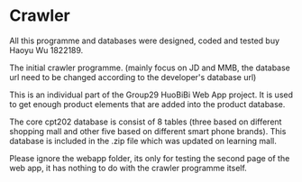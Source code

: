 # Crawler
All this programme and databases were designed, coded and tested buy Haoyu Wu 1822189.

The initial crawler programme. (mainly focus on JD and MMB, the database url need to be changed according to the developer's database url)

This is an individual part of the Group29 HuoBiBi Web App project. It is used to get enough product elements that are added into the product database.

The core cpt202 database is consist of 8 tables (three based on different shopping mall and other five based on different smart phone brands).
This database is included in the .zip file which was updated on learning mall.

Please ignore the webapp folder, its only for testing the second page of the web app, it has nothing to do with the crawler programme itself.
